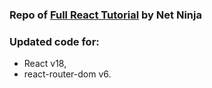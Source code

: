 ### Repo of [Full React Tutorial](https://www.youtube.com/watch?v=j942wKiXFu8&list=PL4cUxeGkcC9gZD-Tvwfod2gaISzfRiP9d) by Net Ninja
### Updated code for:  
  - React v18,
  - react-router-dom v6.